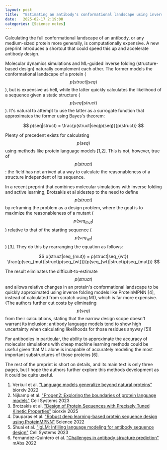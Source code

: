 ```yaml
---
layout: post
title:  "Estimating an antibody's conformational landscape using inverse folding"
date:   2025-02-17 2:19:00
categories: [Science notes]
---
```

Calculating the full conformational landscape of an antibody, or any medium-sized protein more generally, is computationally expensive. A new preprint introduces a shortcut that could speed this up and accelerate antibody design.

Molecular dynamics simulations and ML-guided inverse folding (structure-based design) naturally complement each other. The former models the conformational landscape of a protein ($$p(struct\|seq)$$), but is expensive as hell, while the latter quickly calculates the likelihood of a sequence given a static structure ($$p(seq\|struct)$$). It's natural to attempt to use the latter as a surrogate function that approximates the former using Bayes's theorem:

$$
p(seq|struct) = \frac{p(struct|seq)p(seq)}{p(struct)}
$$

Plenty of precedent exists for calculating $$p(seq)$$ using methods like protein language models [1,2]. This is not, however, true of $$p(struct)$$: the field has not arrived at a way to calculate the reasonableness of a structure independent of its sequence.

In a recent preprint that combines molecular simulations with inverse folding and active learning, Brotzakis et al sidestep to the need to define $$p(struct)$$ by reframing the problem as a design problem, where the goal is to maximize the reasonableness of a mutant ($$p(seq_{mut})$$) relative to that of the starting sequence ($$p(seq_{wt})$$) [3]. They do this by rearranging the equation as follows:

$$
p(struct|seq_{mut}) = p(struct|seq_{wt}) \frac{p(seq_{mut}|struct)p(seq_{wt})}{p(seq_{wt}|struct)p(seq_{mut})}
$$

The result eliminates the difficult-to-estimate $$p(struct)$$ and allows relative changes in an protein's conformational landscape to be quickly approximated using inverse folding models like ProteinMPNN [4], instead of calculated from scratch using MD, which is far more expensive. (The authors further cut costs by eliminating $$p(seq)$$ from their calculations, stating that the narrow design scope doesn't warrant its inclusion; antibody language models tend to show high uncertainty when calculating likelihoods for those residues anyway [5])

For antibodies in particular, the ability to approximate the accuracy of molecular simulations with cheap machine learning methods could be useful given that ML alone is incapable of accurately modeling the most important substructures of those proteins [6].

The rest of the preprint is short on details, and its main text is only three pages, but I hope the authors further explore this methods development as it could be quite useful.

1. Verkuil et al. ["Language models generalize beyond natural proteins"](doi.org/10.1101/2022.12.21.521521) biorxiv 2022
2. Nijkamp et al. ["Progen2: Exploring the boundaries of protein language models"](doi.org/10.1016/j.cels.2023.10.002) Cell Systems 2023 
3. Brotzakis et al. ["Design of Protein Sequences with Precisely Tuned Kinetic Properties"](doi.org/10.1101/2025.02.13.638027) biorxiv 2025
4. Dauparas et al. ["Robust deep learning-based protein sequence design using ProteinMPNN"](doi.org/10.1126/science.add2187) Science 2022
5. Shuai et al. ["IgLM: Infilling language modeling for antibody sequence design"](doi.org/10.1016/j.cels.2023.10.001) Cell Systems 2023
6. Fernandez-Quintero et al. ["Challenges in antibody structure prediction"](doi.org/10.1080/19420862.2023.2175319) mAbs 2022